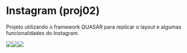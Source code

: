 # Instagram (proj02)

Projeto utilizando o framework QUASAR para replicar o layout e algumas funcionalidades do Instagram.

<img src="/public/media/print/print01.png"><img src="/public/media/print/print02.png"><img src="/public/media/print/print03.png">

